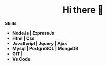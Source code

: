 [](https://github.com/ravisharma375/ravisharma375)<h1 align="center"> Hi there  👋</h1>
<p align="center>I am Ravi Sharma. I Love ❤️ programming and currently working as NodeJs Developer.</p>

<p align="center"> <b>Skills<b/></p>

 - NodeJs | ExpressJs
 - Html | Css 
 - JavaScript | Jquery | Ajax
 - Mysql | PostgreSQL | MongoDB
 - GIT |
 - Vs Code
